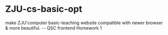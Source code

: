 ZJU-cs-basic-opt
================

make ZJU'computer basic-teaching website compatible with newer browser &amp; more beautiful. -- QSC frontend Homework 1
